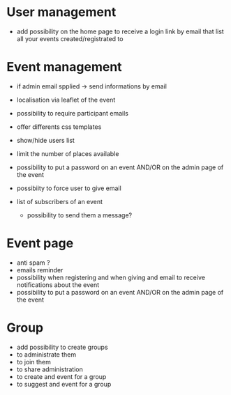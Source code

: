 User management
===============

* add possibility on the home page to receive a login link by email that list all your events created/registrated to

Event management
================

* if admin email spplied -> send informations by email

* localisation via leaflet of the event
* possibility to require participant emails
* offer differents css templates
* show/hide users list
* limit the number of places available
* possibility to put a password on an event AND/OR on the admin page of the event
* possibiity to force user to give email
* list of subscribers of an event
  * possibility to send them a message?


Event page
==========

* anti spam ?
* emails reminder
* possibility when registering and when giving and email to receive notifications about the event
* possibility to put a password on an event AND/OR on the admin page of the event

Group
=====

* add possibility to create groups
* to administrate them
* to join them
* to share administration
* to create and event for a group
* to suggest and event for a group
